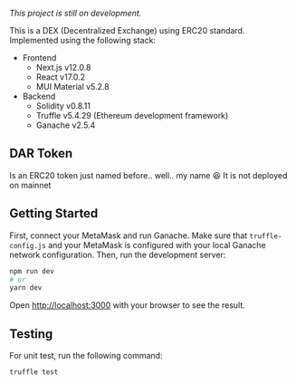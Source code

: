 <em>This project is still on development.</em>

This is a DEX (Decentralized Exchange) using ERC20 standard. Implemented using the following stack:
- Frontend
    - Next.js v12.0.8
    - React v17.0.2
    - MUI Material v5.2.8
- Backend
    - Solidity v0.8.11
    - Truffle v5.4.29 (Ethereum development framework)
    - Ganache v2.5.4

## DAR Token

Is an ERC20 token just named before.. well.. my name 😆
It is not deployed on mainnet

## Getting Started

First, connect your MetaMask and run Ganache.
Make sure that `truffle-config.js` and your MetaMask is configured with your local Ganache network configuration.
Then, run the development server:

```bash
npm run dev
# or
yarn dev
```

Open [http://localhost:3000](http://localhost:3000) with your browser to see the result.

## Testing
For unit test, run the following command:

```bash
truffle test
```





